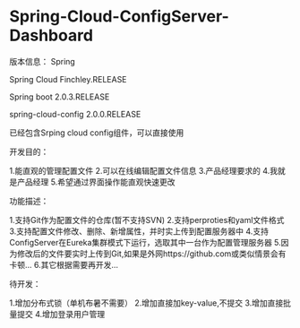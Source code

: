 # Spring-Cloud-ConfigServer-Dashboard

版本信息：
 Spring 
 
Spring Cloud Finchley.RELEASE

Spring boot 2.0.3.RELEASE

spring-cloud-config 2.0.0.RELEASE

已经包含Srping cloud config组件，可以直接使用

开发目的：

1.能直观的管理配置文件
2.可以在线编辑配置文件信息
3.产品经理要求的
4.我就是产品经理
5.希望通过界面操作能直观快速更改

功能描述：

1.支持Git作为配置文件的仓库(暂不支持SVN)
2.支持perproties和yaml文件格式
3.支持配置文件修改、删除、新增属性，并时实上传到配置服务器中
4.支持ConfigServer在Eureka集群模式下运行，选取其中一台作为配置管理服务器
5.因为修改后的文件要实时上传到Git,如果是外网https://github.com或类似情景会有卡顿...
6.其它根据需要再开发...

待开发：

1.增加分布式锁（单机布暑不需要）
2.增加直接加key-value,不提交
3.增加直接批量提交
4.增加登录用户管理

